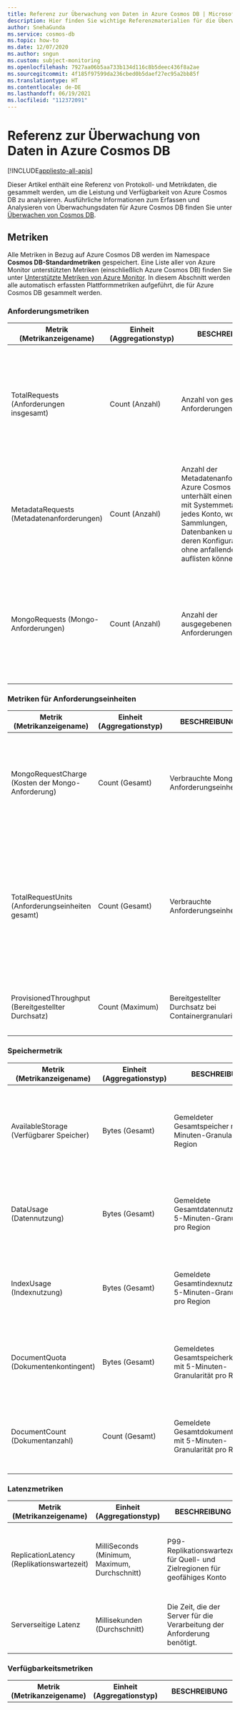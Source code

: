 ```yaml
---
title: Referenz zur Überwachung von Daten in Azure Cosmos DB | Microsoft-Dokumentation
description: Hier finden Sie wichtige Referenzmaterialien für die Überwachung von Protokollen und Metriken in Azure Cosmos DB.
author: SnehaGunda
ms.service: cosmos-db
ms.topic: how-to
ms.date: 12/07/2020
ms.author: sngun
ms.custom: subject-monitoring
ms.openlocfilehash: 7927aa06b5aa733b134d116c8b5deec436f8a2ae
ms.sourcegitcommit: 4f185f97599da236cbed0b5daef27ec95a2bb85f
ms.translationtype: HT
ms.contentlocale: de-DE
ms.lasthandoff: 06/19/2021
ms.locfileid: "112372091"
---
```

# <a name="monitoring-azure-cosmos-db-data-reference"></a>Referenz zur Überwachung von Daten in Azure Cosmos DB

[!INCLUDE[appliesto-all-apis](includes/appliesto-all-apis.md)]

Dieser Artikel enthält eine Referenz von Protokoll- und Metrikdaten, die gesammelt werden, um die Leistung und Verfügbarkeit von Azure Cosmos DB zu analysieren. Ausführliche Informationen zum Erfassen und Analysieren von Überwachungsdaten für Azure Cosmos DB finden Sie unter [Überwachen von Cosmos DB](monitor-cosmos-db.md).

## <a name="metrics"></a>Metriken

Alle Metriken in Bezug auf Azure Cosmos DB werden im Namespace **Cosmos DB-Standardmetriken** gespeichert. Eine Liste aller von Azure Monitor unterstützten Metriken (einschließlich Azure Cosmos DB) finden Sie unter [Unterstützte Metriken von Azure Monitor](../azure-monitor/essentials/metrics-supported.md). In diesem Abschnitt werden alle automatisch erfassten Plattformmetriken aufgeführt, die für Azure Cosmos DB gesammelt werden.  

### <a name="request-metrics"></a>Anforderungsmetriken

|Metrik (Metrikanzeigename)|Einheit (Aggregationstyp) |BESCHREIBUNG|Dimensionen| Zeitgranularitäten| Zuordnung von Legacymetriken | Verwendung |
|---|---|---|---| ---| ---| ---|
| TotalRequests (Anforderungen insgesamt) | Count (Anzahl) | Anzahl von gesendeten Anforderungen| DatabaseName, CollectionName, Region, StatusCode| All | TotalRequests, Http 2xx, Http 3xx, Http 400 "," Http 401, Interner Serverfehler, Dienst nicht verfügbar, Anforderungen gedrosselt, Anforderungen pro Sekunde | Wird verwendet, um Anforderungen nach Statuscode zu überwachen, Container mit einer Granularität von einer Minute. Um einen Durchschnittswert für die Anforderungen pro Sekunde zu erhalten, verwenden Sie die Zähl-Aggregation in einer Minute, und teilen Sie sie durch 60. |
| MetadataRequests (Metadatenanforderungen) |Count (Anzahl) | Anzahl der Metadatenanforderungen. Azure Cosmos DB unterhält einen Container mit Systemmetadaten für jedes Konto, wodurch Sie Sammlungen, Datenbanken usw. und deren Konfigurationen ohne anfallende Kosten auflisten können. | DatabaseName, CollectionName, Region, StatusCode| All| |Wird verwendet, um die Drosselung aufgrund von Metadatenanforderungen zu überwachen.|
| MongoRequests (Mongo-Anforderungen) | Count (Anzahl) | Anzahl der ausgegebenen Mongo-Anforderungen | DatabaseName, CollectionName, Region, CommandName, ErrorCode| All |Mongo-Abfrage-Anforderungsrate, Mongo-Aktualisieren-Anforderungsrate, Mongo-Löschen-Anforderungsrate, Mongo-Einfügen-Anforderungsrate, Mongo-Zählen-Anforderungsrate| Wird verwendet, um Mongo-Anforderungsfehler zu überwachen, Verwendungen pro Befehlstyp. |

### <a name="request-unit-metrics"></a>Metriken für Anforderungseinheiten

|Metrik (Metrikanzeigename)|Einheit (Aggregationstyp)|BESCHREIBUNG|Dimensionen| Zeitgranularitäten| Zuordnung von Legacymetriken | Verwendung |
|---|---|---|---| ---| ---| ---|
| MongoRequestCharge (Kosten der Mongo-Anforderung) | Count (Gesamt) |Verbrauchte Mongo-Anforderungseinheiten| DatabaseName, CollectionName, Region, CommandName, ErrorCode| All |Mongo-Abfrage-Anforderungsgebühr, Mongo-Aktualisieren-Anforderungsgebühr, Mongo-Löschen-Anforderungsgebühr, Mongo-Einfügen-Anforderungsgebühr, Mongo-Zählen-Anforderungsgebühr| Wird verwendet, um die Mongo-Ressourcen-RUs in einer Minute zu überwachen.|
| TotalRequestUnits (Anforderungseinheiten gesamt)| Count (Gesamt) | Verbrauchte Anforderungseinheiten| DatabaseName, CollectionName, Region, StatusCode |All| TotalRequestUnits| Wird verwendet, um die gesamte RU-Nutzung mit einer Granularität von einer Minute zu überwachen. Um einen Durchschnittswert für die verbrauchten RU zu erhalten, verwenden Sie die Gesamtaggregation in einer Minute, und teilen Sie sie durch 60.|
| ProvisionedThroughput (Bereitgestellter Durchsatz)| Count (Maximum) |Bereitgestellter Durchsatz bei Containergranularität| DatabaseName, ContainerName| 5M| | Wird verwendet, um den bereitgestellten Durchsatz pro Container zu überwachen.|

### <a name="storage-metrics"></a>Speichermetrik

|Metrik (Metrikanzeigename)|Einheit (Aggregationstyp)|BESCHREIBUNG|Dimensionen| Zeitgranularitäten| Zuordnung von Legacymetriken | Verwendung |
|---|---|---|---| ---| ---| ---|
| AvailableStorage (Verfügbarer Speicher) |Bytes (Gesamt) | Gemeldeter Gesamtspeicher mit 5-Minuten-Granularität pro Region| DatabaseName, CollectionName, Region| 5M| Verfügbarer Speicher| Wird verwendet, um die verfügbare Speicherkapazität zu überwachen (gilt nur für feste Speichersammlungen). Die Mindestgranularität sollte 5 Minuten betragen.| 
| DataUsage (Datennutzung) |Bytes (Gesamt) |Gemeldete Gesamtdatennutzung mit 5-Minuten-Granularität pro Region| DatabaseName, CollectionName, Region| 5M |Datengröße | Wird verwendet, um den gesamten Datenverbrauch für Container und Region zu überwachen. Die Mindestgranularität sollte 5 Minuten betragen.|
| IndexUsage (Indexnutzung) | Bytes (Gesamt) |Gemeldete Gesamtindexnutzung mit 5-Minuten-Granularität pro Region| DatabaseName, CollectionName, Region| 5M| Indexgröße| Wird verwendet, um den gesamten Datenverbrauch für Container und Region zu überwachen. Die Mindestgranularität sollte 5 Minuten betragen. |
| DocumentQuota (Dokumentenkontingent) | Bytes (Gesamt) | Gemeldetes Gesamtspeicherkontingent mit 5-Minuten-Granularität pro Region| DatabaseName, CollectionName, Region| 5M |Speicherkapazität| Wird verwendet, um das gesamte Kontingent für Container und Region zu überwachen. Die Mindestgranularität sollte 5 Minuten betragen.|
| DocumentCount (Dokumentanzahl) | Count (Gesamt) |Gemeldete Gesamtdokumentanzahl mit 5-Minuten-Granularität pro Region| DatabaseName, CollectionName, Region| 5M |Dokumentanzahl|Wird verwendet, um das Gesamtanzahl der Dokumente für Container und Region zu überwachen. Die Mindestgranularität sollte 5 Minuten betragen.|

### <a name="latency-metrics"></a>Latenzmetriken

|Metrik (Metrikanzeigename)|Einheit (Aggregationstyp)|BESCHREIBUNG|Dimensionen| Zeitgranularitäten| Verwendung |
|---|---|---|---| ---| ---|
| ReplicationLatency (Replikationswartezeit)| MilliSeconds (Minimum, Maximum, Durchschnitt) | P99-Replikationswartezeit für Quell- und Zielregionen für geofähiges Konto| SourceRegion, TargetRegion| All | Wird verwendet, um die P99-Replikationswartezeit zwischen zwei beliebigen Regionen für ein georepliziertes Konto zu überwachen. |
| Serverseitige Latenz| Millisekunden (Durchschnitt) | Die Zeit, die der Server für die Verarbeitung der Anforderung benötigt. | CollectionName, ConnectionMode, DatabaseName, OperationType, PublicAPIType, Region | All | Wird verwendet, um die Wartezeit der Anforderungen auf dem Azure Cosmos DB-Server zu überwachen. |

### <a name="availability-metrics"></a>Verfügbarkeitsmetriken

|Metrik (Metrikanzeigename) |Einheit (Aggregationstyp)|BESCHREIBUNG| Zeitgranularitäten| Zuordnung von Legacymetriken | Verwendung |
|---|---|---|---| ---| ---|
| ServiceAvailability (Dienstverfügbarkeit)| Prozent (Minimum, Maximum) | Verfügbarkeit der Kontoanforderungen mit einer Granularität von einer Stunde| 1H | Dienstverfügbarkeit | Stellt den Prozentsatz der insgesamt übergebenen Anforderungen dar. Eine Anforderung gilt als fehlgeschlagen aufgrund eines Systemfehlers, wenn der Statuscode 410, 500 oder 503 lautet. Wird verwendet, um die Verfügbarkeit des Kontos bei einer Granularität von einer Stunde zu überwachen. |

### <a name="cassandra-api-metrics"></a>Cassandra-API-Metriken

|Metrik (Metrikanzeigename)|Einheit (Aggregationstyp)|BESCHREIBUNG|Dimensionen| Zeitgranularitäten| Verwendung |
|---|---|---|---| ---| ---|
| CassandraRequests (Cassandra-Anforderungen) | Count (Anzahl) | Anzahl der ausgeführten Cassandra-API-Anforderungen| DatabaseName, CollectionName, ErrorCode, Region, OperationType, ResourceType| All| Wird verwendet, um Cassandra-Anforderungen mit einer Granularität von einer Minute zu überwachen. Um einen Durchschnittswert für die Anforderungen pro Sekunde zu erhalten, verwenden Sie die Zähl-Aggregation in einer Minute, und teilen Sie sie durch 60.|
| CassandraRequestCharges (Gebühren für Cassandra-Anforderungen) | Count (Summe, Minimum, Maximum, Durchschnitt) | Von der Cassandra-API verbrauchte Anforderungseinheiten | DatabaseName, CollectionName, Region, OperationType, ResourceType| All| Wird verwendet, um die RUs zu überwachen, die pro Minute von einem Cassandra API-Konto genutzt werden.|
| CassandraConnectionClosures (Abschluss von Cassandra-Verbindungen) |Count (Anzahl) |Anzahl der geschlossenen Cassandra-Verbindungen| ClosureReason, Region| All | Wird verwendet, um die Verbindung zwischen Clients und der Cassandra-API von Azure Cosmos DB zu überwachen.|

Weitere Informationen finden Sie in der Liste [aller in Azure Monitor unterstützten Plattformmetriken](../azure-monitor/essentials/metrics-supported.md).

## <a name="resource-logs"></a>Ressourcenprotokolle

In der folgenden Tabelle sind die Eigenschaften der Ressourcenprotokolle in Azure Cosmos DB aufgeführt. Die Ressourcenprotokolle werden in Azure Monitor-Protokollen oder in Azure Storage erfasst. In Azure Monitor werden Protokolle in der Tabelle **AzureDiagnostics** unter dem Ressourcenanbieternamen** `MICROSOFT.DOCUMENTDB` erfasst.

| Azure Storage-Feld oder -Eigenschaft | Eigenschaft von Azure Monitor-Protokolle | BESCHREIBUNG |
| --- | --- | --- |
| **time** | **TimeGenerated** | Datum und Uhrzeit (UTC), zu denen der Vorgang aufgetreten ist. |
| **Ressourcen-ID** | **Ressource** | Das Azure Cosmos DB-Konto, für das Protokolle aktiviert sind.|
| **category** | **Kategorie** | Die verfügbaren Protokolltypen bei Azure Cosmos DB sind: **DataPlaneRequests**, **MongoRequests**, **QueryRuntimeStatistics**, **PartitionKeyStatistics**, **PartitionKeyRUConsumption**, **ControlPlaneRequests**, **CassandraRequests** und **GremlinRequests**. |
| **operationName** | **OperationName** | Name des Vorgangs. Der Vorgangsname kann `Create`, `Update`, `Read`, `ReadFeed`, `Delete`, `Replace`, `Execute`, `SqlQuery`, `Query`, `JSQuery`, `Head`, `HeadFeed` oder `Upsert` sein.   |
| **properties** | – | Die Inhalte dieser Felder werden in den folgenden Zeilen beschrieben. |
| **activityId** | **activityId_g** | Die eindeutige GUID für den protokollierten Vorgang. |
| **userAgent** | **userAgent_s** | Eine Zeichenfolge, die den Clientbenutzer-Agent des Clients angibt, von dem die Anforderung gesendet wurde. Der Benutzer-Agent hat das Format `{user agent name}/{version}`.|
| **requestResourceType** | **requestResourceType_s** | Der Typ der Ressource, auf die zugegriffen wird. Dieser Wert kann eine Datenbank, ein Container, ein Dokument, eine Anlage, ein Benutzer, eine Berechtigung, eine gespeicherte Prozedur, ein Trigger, eine benutzerdefinierte Funktion oder ein Angebot sein. |
| **statusCode** | **statusCode_s** | Der Antwortstatus des Vorgangs. |
| **requestResourceId** | **ResourceId** | Die Ressourcen-ID der Anforderung. Abhängig vom ausgeführten Vorgang kann dieser Wert auf `databaseRid`, `collectionRid` oder `documentRid` verweisen.|
| **clientIpAddress** | **clientIpAddress_s** | Die IP-Adresse des Clients. |
| **requestCharge** | **requestCharge_s** | Die Anzahl der vom Vorgang verwendeten RU/s |
| **collectionRid** | **collectionId_s** | Die eindeutige ID für die Sammlung.|
| **duration** | **duration_d** | Die Dauer des Vorgangs in Millisekunden. |
| **requestLength** | **requestLength_s** | Die Länge der Anforderung in Bytes. |
| **responseLength** | **responseLength_s** | Die Länge der Antwort in Bytes.|
| **resourceTokenPermissionId** | **resourceTokenPermissionId_s** | Diese Eigenschaft gibt die festgelegte Ressourcentokenberechtigungs-ID an. Weitere Informationen zu Berechtigungen finden Sie im Artikel [Schützen des Zugriffs auf Ihre Daten](./secure-access-to-data.md#permissions). |
| **resourceTokenPermissionMode** | **resourceTokenPermissionMode_s** | Diese Eigenschaft gibt den Berechtigungsmodus an, den Sie beim Erstellen des Ressourcentokens festgelegt haben. Der Berechtigungsmodus kann Werte wie „Alle“ oder „Lesen“ aufweisen. Weitere Informationen zu Berechtigungen finden Sie im Artikel [Schützen des Zugriffs auf Ihre Daten](./secure-access-to-data.md#permissions). |
| **resourceTokenUserRid** | **resourceTokenUserRid_s** | Dieser Wert ist nicht leer, wenn [Ressourcentoken](./secure-access-to-data.md#resource-tokens) für die Authentifizierung verwendet werden. Der Wert verweist auf die Ressourcen-ID des Benutzers. |
| **responseLength** | **responseLength_s** | Die Länge der Antwort in Bytes.|

Eine Liste aller Azure Monitor-Protokollkategorien und Links zu zugeordneten Schemas finden Sie unter [Azure Monitor Logs categories and schemas](../azure-monitor/essentials/resource-logs-schema.md) (Kategorien und Schemas in Azure Monitor-Protokolle). 

## <a name="azure-monitor-logs-tables"></a>Tabellen in Azure Monitor-Protokollen

Azure Cosmos DB verwendet Kusto-Tabellen aus Azure Monitor-Protokollen. Sie können diese Tabellen mit Log Analytics abfragen. Eine Liste der von Cosmos DB verwendeten Kusto-Tabellen finden Sie unter [Azure Cosmos DB](/azure/azure-monitor/reference/tables/tables-resourcetype#azure-cosmos-db).

## <a name="see-also"></a>Weitere Informationen

- Eine Beschreibung der Überwachung von Azure Cosmos DB finden Sie unter [Überwachen von Azure Cosmos DB](monitor-cosmos-db.md).
- Ausführliche Informationen zur Überwachung von Azure-Ressourcen finden Sie unter [Überwachen von Azure-Ressourcen mit Azure Monitor](../azure-monitor/essentials/monitor-azure-resource.md).
